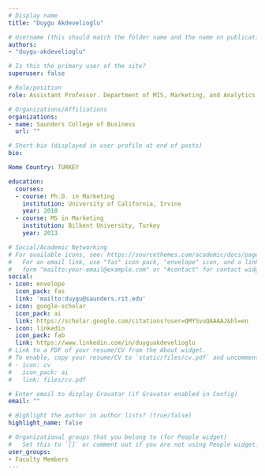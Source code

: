 ```yaml
---
# Display name
title: "Duygu Akdevelioglu"

# Username (this should match the folder name and the name on publications)
authors:
- "duygu-akdevelioglu"

# Is this the primary user of the site?
superuser: false

# Role/position
role: Assistant Professor. Department of MIS, Marketing, and Analytics

# Organizations/Affiliations
organizations:
- name: Saunders College of Business
  url: ""

# Short bio (displayed in user profile at end of posts)
bio:

Home Country: TURKEY

education:
  courses:
  - course: Ph.D. in Marketing
    institution: University of California, Irvine
    year: 2018
  - course: MS in Marketing
    institution: Bilkent University, Turkey
    year: 2013

# Social/Academic Networking
# For available icons, see: https://sourcethemes.com/academic/docs/page-builder/#icons
#   For an email link, use "fas" icon pack, "envelope" icon, and a link in the
#   form "mailto:your-email@example.com" or "#contact" for contact widget.
social:
- icon: envelope
  icon_pack: fas
  link: 'mailto:duygu@saunders.rit.edu'
- icon: google-scholar
  icon_pack: ai
  link: https://scholar.google.com/citations?user=QMYSvuQAAAAJ&hl=en
- icon: linkedin
  icon_pack: fab
  link: https://www.linkedin.com/in/duyguakdevelioglu
# Link to a PDF of your resume/CV from the About widget.
# To enable, copy your resume/CV to `static/files/cv.pdf` and uncomment the lines below.
# - icon: cv
#   icon_pack: ai
#   link: files/cv.pdf

# Enter email to display Gravatar (if Gravatar enabled in Config)
email: ""

# Highlight the author in author lists? (true/false)
highlight_name: false

# Organizational groups that you belong to (for People widget)
#   Set this to `[]` or comment out if you are not using People widget.
user_groups:
- Faculty Members
---
```

